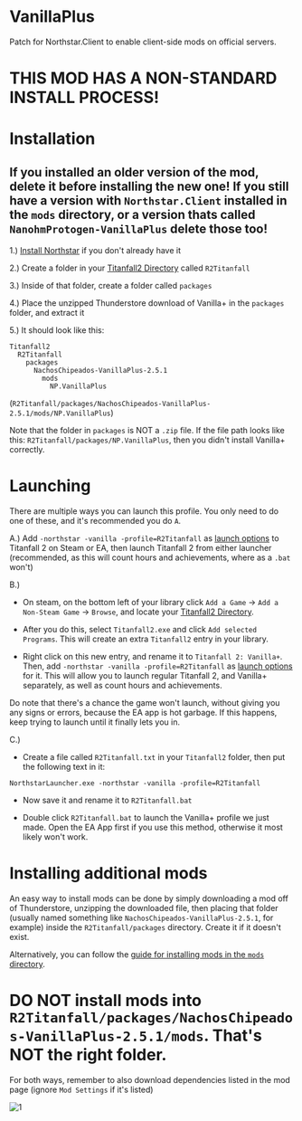 # VanillaPlus
Patch for Northstar.Client to enable client-side mods on official servers.

# THIS MOD HAS A NON-STANDARD INSTALL PROCESS!

# Installation

## If you installed an older version of the mod, delete it before installing the new one! If you still have a version with `Northstar.Client` installed in the `mods` directory, or a version thats called `NanohmProtogen-VanillaPlus` delete those too!

1.) [Install Northstar](https://docs.northstar.tf/Wiki/installing-northstar/basic-setup/) if you don't already have it

2.) Create a folder in your [Titanfall2 Directory](https://docs.northstar.tf/Wiki/installing-northstar/troubleshooting/#finding-game-location) called `R2Titanfall`

3.) Inside of that folder, create a folder called `packages`

4.) Place the unzipped Thunderstore download of Vanilla+ in the `packages` folder, and extract it

5.) It should look like this:
```
Titanfall2
  R2Titanfall
    packages
      NachosChipeados-VanillaPlus-2.5.1
        mods
          NP.VanillaPlus
```
(`R2Titanfall/packages/NachosChipeados-VanillaPlus-2.5.1/mods/NP.VanillaPlus`)

Note that the folder in `packages` is NOT a `.zip` file. If the file path looks like this: `R2Titanfall/packages/NP.VanillaPlus`, then you didn't install Vanilla+ correctly.

# Launching

There are multiple ways you can launch this profile. You only need to do one of these, and it's recommended you do `A`.

A.) Add `-northstar -vanilla -profile=R2Titanfall` as [launch options](https://docs.northstar.tf/Wiki/installing-northstar/troubleshooting/#adding-launch-options) to Titanfall 2 on Steam or EA, then launch Titanfall 2 from either launcher (recommended, as this will count hours and achievements, where as a `.bat` won't)

B.)
- On steam, on the bottom left of your library click `Add a Game` -> `Add a Non-Steam Game` -> `Browse`, and locate your [Titanfall2 Directory](https://docs.northstar.tf/Wiki/installing-northstar/troubleshooting/#finding-game-location). 

- After you do this, select `Titanfall2.exe` and click `Add selected Programs`. This will create an extra `Titanfall2` entry in your library.

- Right click on this new entry, and rename it to `Titanfall 2: Vanilla+`. Then, add `-northstar -vanilla -profile=R2Titanfall` as [launch options](https://docs.northstar.tf/Wiki/installing-northstar/troubleshooting/#adding-launch-options) for it. This will allow you to launch regular Titanfall 2, and Vanilla+ separately, as well as count hours and achievements.

Do note that there's a chance the game won't launch, without giving you any signs or errors, because the EA app is hot garbage. If this happens, keep trying to launch until it finally lets you in.

C.)
- Create a file called `R2Titanfall.txt` in your `Titanfall2` folder, then put the following text in it:
```
NorthstarLauncher.exe -northstar -vanilla -profile=R2Titanfall
```
- Now save it and rename it to `R2Titanfall.bat`

- Double click `R2Titanfall.bat` to launch the Vanilla+ profile we just made. Open the EA App first if you use this method, otherwise it most likely won't work.

# Installing additional mods

An easy way to install mods can be done by simply downloading a mod off of Thunderstore, unzipping the downloaded file, then placing that folder (usually named something like `NachosChipeados-VanillaPlus-2.5.1`, for example) inside the `R2Titanfall/packages` directory. Create it if it doesn't exist.

Alternatively, you can follow the [guide for installing mods in the `mods` directory](https://docs.northstar.tf/Wiki/installing-northstar/manual-installation/#installing-northstar-mods-manually).

# DO NOT install mods into `R2Titanfall/packages/NachosChipeados-VanillaPlus-2.5.1/mods`. That's NOT the right folder.

For both ways, remember to also download dependencies listed in the mod page (ignore `Mod Settings` if it's listed)

![1](https://docs.northstar.tf/Wiki/images/manual-mod-install.png)

